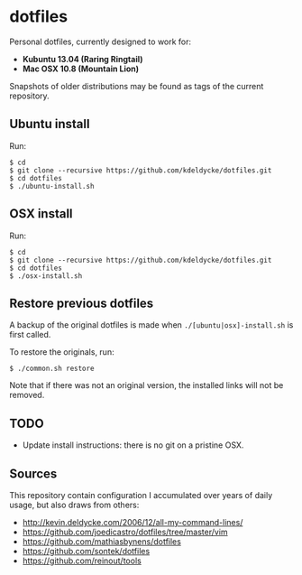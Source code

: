 dotfiles
========

Personal dotfiles, currently designed to work for:

  * **Kubuntu 13.04 (Raring Ringtail)**
  * **Mac OSX 10.8 (Mountain Lion)**

Snapshots of older distributions may be found as tags of the current repository.


Ubuntu install
--------------

Run:

    $ cd
    $ git clone --recursive https://github.com/kdeldycke/dotfiles.git
    $ cd dotfiles
    $ ./ubuntu-install.sh


OSX install
-----------

Run:

    $ cd
    $ git clone --recursive https://github.com/kdeldycke/dotfiles.git
    $ cd dotfiles
    $ ./osx-install.sh


Restore previous dotfiles
-------------------------

A backup of the original dotfiles is made when `./[ubuntu|osx]-install.sh` is first called.

To restore the originals, run:

    $ ./common.sh restore

Note that if there was not an original version, the installed links will not be removed.


TODO
----

  * Update install instructions: there is no git on a pristine OSX.


Sources
-------

This repository contain configuration I accumulated over years of daily usage,
but also draws from others:

  * http://kevin.deldycke.com/2006/12/all-my-command-lines/
  * https://github.com/joedicastro/dotfiles/tree/master/vim
  * https://github.com/mathiasbynens/dotfiles
  * https://github.com/sontek/dotfiles
  * https://github.com/reinout/tools
